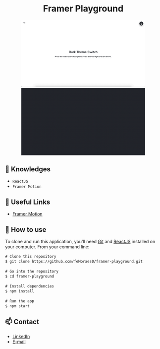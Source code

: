<h1 align="center">Framer Playground</h1>

<p align="center">
  <img width="400" src="https://raw.githubusercontent.com/feMoraes0/project-prints/master/framer-playground/dark-theme.gif"/>
  <img width="400" src="https://github.com/feMoraes0/project-prints/blob/master/framer-playground/home.gif"/>
</p>

## :rocket: Knowledges
 - `ReactJS`
 - `Framer Motion`

## :paperclip: Useful Links
 - [Framer Motion](https://www.framer.com/motion/)

## :book: How to use

To clone and run this application, you'll need [Git](https://git-scm.com/downloads) and [ReactJS](https://reactjs.org/docs/getting-started.html) installed on your computer. From your command line:

```
# Clone this repository
$ git clone https://github.com/feMoraes0/framer-playground.git

# Go into the repository
$ cd framer-playground

# Install dependencies
$ npm install

# Run the app
$ npm start
```

## :mailbox: Contact
  - <a target="_blank" href="https://www.linkedin.com/in/fernando-moraes-48a26916a/">LinkedIn</a>
  - <a target="_blank" href="mailto:fernandomoraes.lopes@gmail.com">E-mail</a>